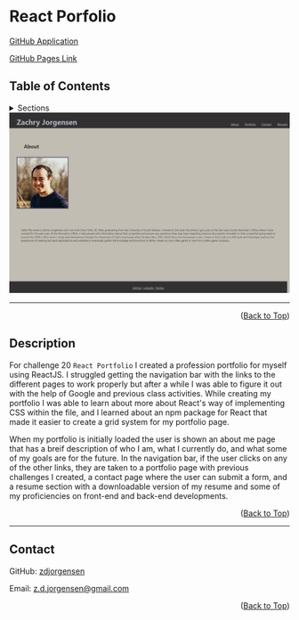 <div id="top"></div>

# React Porfolio

  [GitHub Application](https://github.com/zdjorgensen/React-Portfolio)

  [GitHub Pages Link]()

  ## Table of Contents

<details>
    <summary> Sections </summary>
    <ul>
        <li> <a href="#description"> Description </a> </li>
        <li> <a href="#contact"> Contact </a> </li>
    </ul>    
</details>

<img src='./src/img/React-portfolio.png' alt='Portfolio about page'>

  <hr>

  <p align="right">(<a href="#top">Back to Top</a>)</p>

<div id="description"></div>

  ## Description

  For challenge 20 `React Portfolio` I created a profession portfolio for myself using ReactJS. I struggled getting the navigation bar with the links to the different pages to work properly but after a while I was able to figure it out with the help of Google and previous class activities. While creating my portfolio I was able to learn about more about React's way of implementing CSS within the file, and I learned about an npm package for React that made it easier to create a grid system for my portfolio page. 

  When my portfolio is initially loaded the user is shown an about me page that has a breif description of who I am, what I currently do, and what some of my goals are for the future. In the navigation bar, if the user clicks on any of the other links, they are taken to a portfolio page with previous challenges I created, a contact page where the user can submit a form, and a resume section with a downloadable version of my resume and some of my proficiencies on front-end and back-end developments. 
  <p align="right">(<a href="#top">Back to Top</a>)</p>

  <hr>

  <div id="contact"></div>

  ## Contact
  GitHub: [zdjorgensen](https://github.com/zdjorgensen)
  
  Email: z.d.jorgensen@gmail.com

  <p align="right">(<a href="#top">Back to Top</a>)</p>


 
  